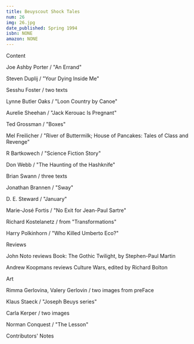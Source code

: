 ```yaml
---
title: Beuyscout Shock Tales
num: 26
img: 26.jpg
date_published: Spring 1994
isbn: NONE
amazon: NONE
---
```


Content

Joe Ashby Porter / "An Errand"

Steven Duplij / "Your Dying Inside Me"

Sesshu Foster / two texts

Lynne Butler Oaks / "Loon Country by Canoe"

Aurelie Sheehan / "Jack Kerouac Is Pregnant"

Ted Grossman / "Boxes"

Mel Freilicher / "River of Buttermilk; House of Pancakes: Tales of Class and Revenge"

R Bartkowech / "Science Fiction Story"

Don Webb / "The Haunting of the Hashknife"

Brian Swann / three texts

Jonathan Brannen / "Sway"

D. E. Steward / "January"

Marie-José Fortis / "No Exit for Jean-Paul Sartre"

Richard Kostelanetz / from "Transformations"

Harry Polkinhorn / "Who Killed Umberto Eco?"

Reviews

John Noto reviews Book: The Gothic Twilight, by Stephen-Paul Martin

Andrew Koopmans reviews Culture Wars, edited by Richard Bolton

Art

Rimma Gerlovina, Valery Gerlovin / two images from preFace

Klaus Staeck / "Joseph Beuys series"

Carla Kerper / two images

Norman Conquest / "The Lesson"

Contributors' Notes

